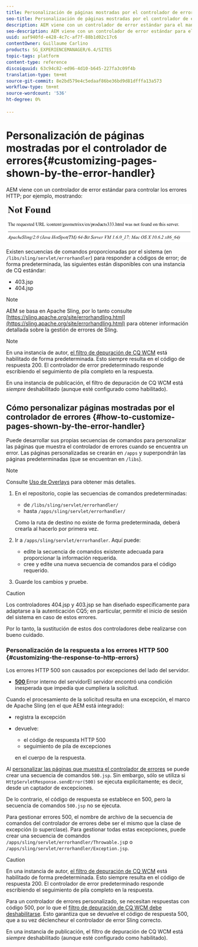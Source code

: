 ```yaml
---
title: Personalización de páginas mostradas por el controlador de errores
seo-title: Personalización de páginas mostradas por el controlador de errores
description: AEM viene con un controlador de error estándar para el manejo de errores HTTP
seo-description: AEM viene con un controlador de error estándar para el manejo de errores HTTP
uuid: aaf940fd-e428-4c7c-af7f-88b1d02c17c6
contentOwner: Guillaume Carlino
products: SG_EXPERIENCEMANAGER/6.4/SITES
topic-tags: platform
content-type: reference
discoiquuid: 63c94c82-ed96-4d10-b645-227fa3c09f4b
translation-type: tm+mt
source-git-commit: 8e2bd579e4c5edaaf86be36bd9d81dfffa13a573
workflow-type: tm+mt
source-wordcount: '536'
ht-degree: 0%

---
```



# Personalización de páginas mostradas por el controlador de errores{#customizing-pages-shown-by-the-error-handler}

AEM viene con un controlador de error estándar para controlar los errores HTTP; por ejemplo, mostrando:

![chlimage_1-67](assets/chlimage_1-67.png)

Existen secuencias de comandos proporcionadas por el sistema (en `/libs/sling/servlet/errorhandler`) para responder a códigos de error; de forma predeterminada, las siguientes están disponibles con una instancia de CQ estándar:

* 403.jsp
* 404.jsp

>[!NOTE]
>
>AEM se basa en Apache Sling, por lo tanto consulte [https://sling.apache.org/site/errorhandling.html](https://sling.apache.org/site/errorhandling.html) para obtener información detallada sobre la gestión de errores de Sling.

>[!NOTE]
>
>En una instancia de autor, [el filtro de depuración de CQ WCM](/help/sites-deploying/osgi-configuration-settings.md) está habilitado de forma predeterminada. Esto siempre resulta en el código de respuesta 200. El controlador de error predeterminado responde escribiendo el seguimiento de pila completo en la respuesta.
>
>En una instancia de publicación, el filtro de depuración de CQ WCM está *siempre* deshabilitado (aunque esté configurado como habilitado).

## Cómo personalizar páginas mostradas por el controlador de errores {#how-to-customize-pages-shown-by-the-error-handler}

Puede desarrollar sus propias secuencias de comandos para personalizar las páginas que muestra el controlador de errores cuando se encuentra un error. Las páginas personalizadas se crearán en `/apps` y superpondrán las páginas predeterminadas (que se encuentran en `/libs`).

>[!NOTE]
>
>Consulte [Uso de Overlays](/help/sites-developing/overlays.md) para obtener más detalles.

1. En el repositorio, copie las secuencias de comandos predeterminadas:

   * de `/libs/sling/servlet/errorhandler/`
   * hasta `/apps/sling/servlet/errorhandler/`

   Como la ruta de destino no existe de forma predeterminada, deberá crearla al hacerlo por primera vez.

1. Ir a `/apps/sling/servlet/errorhandler`. Aquí puede:

   * edite la secuencia de comandos existente adecuada para proporcionar la información requerida.
   * cree y edite una nueva secuencia de comandos para el código requerido.

1. Guarde los cambios y pruebe.

>[!CAUTION]
>
>Los controladores 404.jsp y 403.jsp se han diseñado específicamente para adaptarse a la autenticación CQ5; en particular, permitir el inicio de sesión del sistema en caso de estos errores.
>
>Por lo tanto, la sustitución de estos dos controladores debe realizarse con bueno cuidado.

### Personalización de la respuesta a los errores HTTP 500 {#customizing-the-response-to-http-errors}

Los errores HTTP 500 son causados por excepciones del lado del servidor.

* **[500 ](https://www.w3.org/Protocols/rfc2616/rfc2616-sec10.html)**
Error interno del servidorEl servidor encontró una condición inesperada que impedía que cumpliera la solicitud.

Cuando el procesamiento de la solicitud resulta en una excepción, el marco de Apache Sling (en el que AEM está integrado):

* registra la excepción
* devuelve:

   * el código de respuesta HTTP 500
   * seguimiento de pila de excepciones

   en el cuerpo de la respuesta.

Al [personalizar las páginas que muestra el controlador de errores](#how-to-customize-pages-shown-by-the-error-handler) se puede crear una secuencia de comandos `500.jsp`. Sin embargo, sólo se utiliza si `HttpServletResponse.sendError(500)` se ejecuta explícitamente; es decir, desde un captador de excepciones.

De lo contrario, el código de respuesta se establece en 500, pero la secuencia de comandos `500.jsp` no se ejecuta.

Para gestionar errores 500, el nombre de archivo de la secuencia de comandos del controlador de errores debe ser el mismo que la clase de excepción (o superclase). Para gestionar todas estas excepciones, puede crear una secuencia de comandos `/apps/sling/servlet/errorhandler/Throwable.js`p o `/apps/sling/servlet/errorhandler/Exception.jsp`.

>[!CAUTION]
>
>En una instancia de autor, [el filtro de depuración de CQ WCM](/help/sites-deploying/osgi-configuration-settings.md) está habilitado de forma predeterminada. Esto siempre resulta en el código de respuesta 200. El controlador de error predeterminado responde escribiendo el seguimiento de pila completo en la respuesta.
>
>Para un controlador de errores personalizado, se necesitan respuestas con código 500, por lo que el [filtro de depuración de CQ WCM debe deshabilitarse](/help/sites-deploying/osgi-configuration-settings.md). Esto garantiza que se devuelve el código de respuesta 500, que a su vez déclencheur el controlador de error Sling correcto.
>
>En una instancia de publicación, el filtro de depuración de CQ WCM está *siempre* deshabilitado (aunque esté configurado como habilitado).

